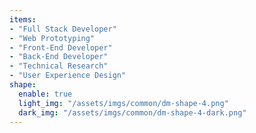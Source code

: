 ```yaml
---
items:
- "Full Stack Developer"
- "Web Prototyping"
- "Front-End Developer"
- "Back-End Developer"
- "Technical Research"
- "User Experience Design"
shape:
  enable: true
  light_img: "/assets/imgs/common/dm-shape-4.png"
  dark_img: "/assets/imgs/common/dm-shape-4-dark.png"
---
```

